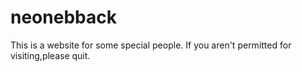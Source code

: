 # neonebback
This is a website for some special people. If you aren't permitted for visiting,please quit.
